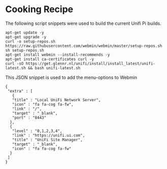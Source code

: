 # Cooking Recipe
The following script snippets were used to build the current Unifi Pi builds.
```
apt-get update -y
apt-get upgrade -y
curl -o setup-repos.sh https://raw.githubusercontent.com/webmin/webmin/master/setup-repos.sh
sh setup-repos.sh
apt-get install webmin --install-recommends -y
apt-get install ca-certificates curl -y
curl -sO https://get.glennr.nl/unifi/install/install_latest/unifi-latest.sh && bash unifi-latest.sh
```
This JSON snippet is used to add the menu-options to Webmin
```
{
 "extra" : [
   {
   "title" : "Local UniFi Network Server",
   "icon" : "fa fa-cog fa-fw",
   "link" : "/",
   "target" : "_blank",
   "port" : "8443"
  },
  {
   "level" : "0,1,2,3,4",
   "link" : "https://unifi.ui.com",
   "title" : "UniFi Site Manager",
   "target" : "_blank",
   "icon" : "fa fa-cog fa-fw"
  }
 ]
}
```
